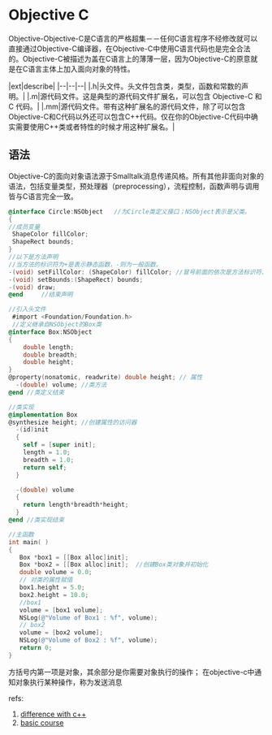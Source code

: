 # Objective C

Objective-Objective-C是C语言的严格超集－－任何C语言程序不经修改就可以直接通过Objective-C编译器，在Objective-C中使用C语言代码也是完全合法的。Objective-C被描述为盖在C语言上的薄薄一层，因为Objective-C的原意就是在C语言主体上加入面向对象的特性。

|ext|describe|
|--|--|--|
|.h|头文件。头文件包含类，类型，函数和常数的声明。|
|.m|源代码文件。这是典型的源代码文件扩展名，可以包含 Objective-C 和 C 代码。|
|.mm|源代码文件。带有这种扩展名的源代码文件，除了可以包含Objective-C和C代码以外还可以包含C++代码。仅在你的Objective-C代码中确实需要使用C++类或者特性的时候才用这种扩展名。|

## 语法
Objective-C的面向对象语法源于Smalltalk消息传递风格。所有其他非面向对象的语法，包括变量类型，预处理器（preprocessing），流程控制，函数声明与调用皆与C语言完全一致。

```objective-c
@interface Circle:NSObject   //为Circle类定义接口；NSObject表示是父类。
{
//成员变量
 ShapeColor fillColor;
 ShapeRect bounds;
}
//以下是方法声明
//当方法的标识符为+是表示静态函数，-则为一般函数。
-(void) setFillColor: (ShapeColor) fillColor; //冒号前面的依次是方法标识符、返回值类型和方法名；冒号后面的内容依次为参数类型和参数名。
-(void) setBounds:(ShapeRect) bounds;
-(void) draw;
@end     //结束声明
```


```objective-c
//引入头文件
 #import <Foundation/Foundation.h>
 //定义继承自NSObject的Box类
@interface Box:NSObject
{
    double length;   
    double breadth;  
    double height;   
}
@property(nonatomic, readwrite) double height; // 属性
  -(double) volume; //类方法
@end //类定义结束

//类实现
@implementation Box
@synthesize height; //创建属性的访问器
  -(id)init
  {
    self = [super init];
    length = 1.0;
    breadth = 1.0;
    return self;
  }

  -(double) volume
  {
    return length*breadth*height;
  }
@end //类实现结束

//主函数
int main( )
{    
   Box *box1 = [[Box alloc]init];    
   Box *box2 = [[Box alloc]init];  //创建Box类对象并初始化
   double volume = 0.0;  
   // 对类的属性赋值
   box1.height = 5.0; 
   box2.height = 10.0;
   //box1
   volume = [box1 volume];
   NSLog(@"Volume of Box1 : %f", volume);
   // box2
   volume = [box2 volume];
   NSLog(@"Volume of Box2 : %f", volume);
   return 0;
}

```
方括号内第一项是对象，其余部分是你需要对象执行的操作；
在objective-c中通知对象执行某种操作，称为发送消息

refs: 
1. [difference with c++](https://www.runoob.com/w3cnote/objective-c-tutorial.html)
2. [basic course](https://www.yiibai.com/objective_c/objective_c_program_structure.html)